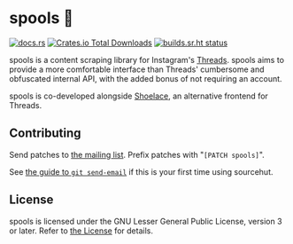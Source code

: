 # spools 🧵

[![docs.rs](https://img.shields.io/docsrs/spools)](https://docs.rs/spools) [![Crates.io Total Downloads](https://img.shields.io/crates/d/spools)](https://lib.rs/spools) [![builds.sr.ht status](https://builds.sr.ht/~nixgoat/spools.svg)](https://builds.sr.ht/~nixgoat/spools?)

spools is a content scraping library for Instagram's [Threads](https://threads.net).
spools aims to provide a more comfortable interface than Threads' cumbersome and obfuscated
internal API, with the added bonus of not requiring an account.

spools is co-developed alongside [Shoelace](https://sr.ht/~nixgoat/shoelace), an alternative frontend
for Threads.

## Contributing
Send patches to [the mailing list](https://lists.sr.ht/~nixgoat/public-inbox). Prefix patches
with "`[PATCH spools]`".

See [the guide to `git send-email`](https://git-send-email.io) if this is your first time using
sourcehut.

## License
spools is licensed under the GNU Lesser General Public License, version 3 or later. Refer to
[the License](LICENSE) for details.
